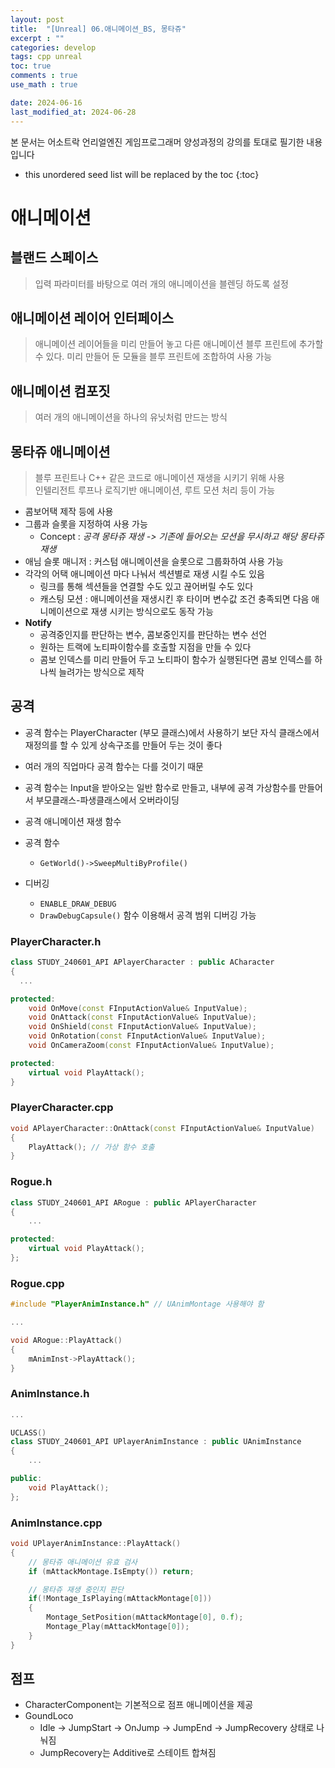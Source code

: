 ```yaml
---
layout: post
title:  "[Unreal] 06.애니메이션_BS, 몽타쥬"
excerpt : ""
categories: develop
tags: cpp unreal
toc: true
comments : true
use_math : true

date: 2024-06-16
last_modified_at: 2024-06-28
---
```

> <span style="font-size: 80%">
본 문서는 어소트락 언리얼엔진 게임프로그래머 양성과정의 강의를 토대로 필기한 내용입니다 </span>

<!--more-->

* this unordered seed list will be replaced by the toc
{:toc}

# 애니메이션

## 블랜드 스페이스
> 입력 파라미터를 바탕으로 여러 개의 애니메이션을 블렌딩 하도록 설정

## 애니메이션 레이어 인터페이스
> 애니메이션 레이어들을 미리 만들어 놓고 다른 애니메이션 블루 프린트에 추가할 수 있다. 미리 만들어 둔 모듈을 블루 프린트에 조합하여 사용 가능

## 애니메이션 컴포짓
> 여러 개의 애니메이션을 하나의 유닛처럼 만드는 방식

## 몽타쥬 애니메이션
> 블루 프린트나 C++ 같은 코드로 애니메이션 재생을 시키기 위해 사용   
> 인텔리전트 루프나 로직기반 애니메이션, 루트 모션 처리 등이 가능

- 콤보어택 제작 등에 사용
- 그룹과 슬롯을 지정하여 사용 가능
  - Concept : *공격 몽타쥬 재생 -> 기존에 들어오는 모션을 무시하고 해당 몽타쥬 재생*
- 애님 슬롯 매니저 : 커스텀 애니메이션을 슬롯으로 그룹화하여 사용 가능
- 각각의 어택 애니메이션 마다 나눠서 섹션별로 재생 시킬 수도 있음
  - 링크를 통해 섹션들을 연결할 수도 있고 끊어버릴 수도 있다
  - 캐스팅 모션 : 애니메이션을 재생시킨 후 타이머 변수값 조건 충족되면 다음 애니메이션으로 재생 시키는 방식으로도 동작 가능
- **Notify**
  - 공격중인지를 판단하는 변수, 콤보중인지를 판단하는 변수 선언
  - 원하는 트랙에 노티파이함수를 호출할 지점을 만들 수 있다
  - 콤보 인덱스를 미리 만들어 두고 노티파이 함수가 실행된다면 콤보 인덱스를 하나씩 늘려가는 방식으로 제작

## 공격
- 공격 함수는 PlayerCharacter (부모 클래스)에서 사용하기 보단 자식 클래스에서 재정의를 할 수 있게 상속구조를 만들어 두는 것이 좋다
- 여러 개의 직업마다 공격 함수는 다를 것이기 때문
- 공격 함수는 Input을 받아오는 일반 함수로 만들고, 내부에 공격 가상함수를 만들어서 부모클래스-파생클래스에서 오버라이딩

- 공격 애니메이션 재생 함수
- 공격 함수
  - `GetWorld()->SweepMultiByProfile()` 
  
- 디버깅
  - `ENABLE_DRAW_DEBUG`
  - `DrawDebugCapsule()` 함수 이용해서 공격 범위 디버깅 가능

### PlayerCharacter.h
```cpp
class STUDY_240601_API APlayerCharacter : public ACharacter
{
  ...

protected:
	void OnMove(const FInputActionValue& InputValue);
	void OnAttack(const FInputActionValue& InputValue);
	void OnShield(const FInputActionValue& InputValue);
	void OnRotation(const FInputActionValue& InputValue);
	void OnCameraZoom(const FInputActionValue& InputValue);

protected:
	virtual void PlayAttack();
}
```

### PlayerCharacter.cpp
```cpp
void APlayerCharacter::OnAttack(const FInputActionValue& InputValue)
{
	PlayAttack(); // 가상 함수 호출
}
```

### Rogue.h
```cpp
class STUDY_240601_API ARogue : public APlayerCharacter
{
	...

protected:
	virtual void PlayAttack();
};
```

### Rogue.cpp
```cpp
#include "PlayerAnimInstance.h" // UAnimMontage 사용해야 함

...

void ARogue::PlayAttack()
{
	mAnimInst->PlayAttack();
}
```

### AnimInstance.h
```cpp
...

UCLASS()
class STUDY_240601_API UPlayerAnimInstance : public UAnimInstance
{
	...

public:
	void PlayAttack();
};
```

### AnimInstance.cpp
```cpp
void UPlayerAnimInstance::PlayAttack()
{
	// 몽타쥬 애니메이션 유효 검사
	if (mAttackMontage.IsEmpty()) return;

	// 몽타쥬 재생 중인지 판단
	if(!Montage_IsPlaying(mAttackMontage[0]))
	{
		Montage_SetPosition(mAttackMontage[0], 0.f);
		Montage_Play(mAttackMontage[0]);
	}
}
```

## 점프
- CharacterComponent는 기본적으로 점프 애니메이션을 제공
- GoundLoco
  - Idle -> JumpStart -> OnJump -> JumpEnd -> JumpRecovery 상태로 나눠짐
  - JumpRecovery는 Additive로 스테이트 합쳐짐